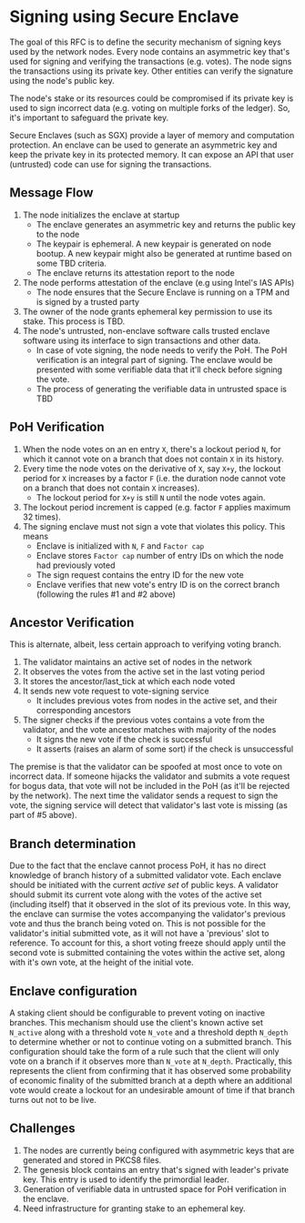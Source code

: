 # Signing using Secure Enclave

The goal of this RFC is to define the security mechanism of signing keys used by the network nodes. Every node contains an asymmetric key that's used for signing and verifying the transactions (e.g. votes). The node signs the transactions using its private key. Other entities can verify the signature using the node's public key.

The node's stake or its resources could be compromised if its private key is used to sign incorrect data (e.g. voting on multiple forks of the ledger). So, it's important to safeguard the private key.

Secure Enclaves (such as SGX) provide a layer of memory and computation protection. An enclave can be used to generate an asymmetric key and keep the private key in its protected memory. It can expose an API that user (untrusted) code can use for signing the transactions.

## Message Flow

1. The node initializes the enclave at startup
    * The enclave generates an asymmetric key and returns the public key to the node
    * The keypair is ephemeral. A new keypair is generated on node bootup. A new keypair might also be generated at runtime based on some TBD criteria.
    * The enclave returns its attestation report to the node
2. The node performs attestation of the enclave (e.g using Intel's IAS APIs)
    * The node ensures that the Secure Enclave is running on a TPM and is signed by a trusted party
3. The owner of the node grants ephemeral key permission to use its stake. This process is TBD.
4. The node's untrusted, non-enclave software calls trusted enclave software using its interface to sign transactions and other data.
    * In case of vote signing, the node needs to verify the PoH. The PoH verification is an integral part of signing. The enclave would be presented with some verifiable data that it'll check before signing the vote.
    * The process of generating the verifiable data in untrusted space is TBD

## PoH Verification

1. When the node votes on an en entry `X`, there's a lockout period `N`, for which it cannot vote on a branch that does not contain `X` in its history.
2. Every time the node votes on the derivative of `X`, say `X+y`, the lockout period for `X` increases by a factor `F` (i.e. the duration node cannot vote on a branch that does not contain `X` increases).
    * The lockout period for `X+y` is still `N` until the node votes again.
3. The lockout period increment is capped (e.g. factor `F` applies maximum 32 times).
4. The signing enclave must not sign a vote that violates this policy. This means
    * Enclave is initialized with `N`, `F` and `Factor cap`
    * Enclave stores `Factor cap` number of entry IDs on which the node had previously voted
    * The sign request contains the entry ID for the new vote
    * Enclave verifies that new vote's entry ID is on the correct branch (following the rules #1 and #2 above)

## Ancestor Verification

This is alternate, albeit, less certain approach to verifying voting branch.
1. The validator maintains an active set of nodes in the network
2. It observes the votes from the active set in the last voting period
3. It stores the ancestor/last_tick at which each node voted
4. It sends new vote request to vote-signing service
    * It includes previous votes from nodes in the active set, and their corresponding ancestors
5. The signer checks if the previous votes contains a vote from the validator, and the vote ancestor matches with majority of the nodes
    * It signs the new vote if the check is successful
    * It asserts (raises an alarm of some sort) if the check is unsuccessful

The premise is that the validator can be spoofed at most once to vote on incorrect data. If someone hijacks the validator and submits a vote request for bogus data, that vote will not be included in the PoH (as it'll be rejected by the network). The next time the validator sends a request to sign the vote, the signing service will detect that validator's last vote is missing (as part of #5 above).

## Branch determination

Due to the fact that the enclave cannot process PoH, it has no direct knowledge of branch history of a submitted validator vote. Each enclave should be initiated with the current *active set* of public keys. A validator should submit its current vote along with the votes of the active set (including itself) that it observed in the slot of its previous vote. In this way, the enclave can surmise the votes accompanying the validator's previous vote and thus the branch being voted on. This is not possible for the validator's initial submitted vote, as it will not have a 'previous' slot to reference. To account for this, a short voting freeze should apply until the second vote is submitted containing the votes within the active set, along with it's own vote, at the height of the initial vote.

## Enclave configuration

A staking client should be configurable to prevent voting on inactive branches. This mechanism should use the client's known active set `N_active` along with a threshold vote `N_vote` and a threshold depth `N_depth` to determine whether or not to continue voting on a submitted branch. This configuration should take the form of a rule such that the client will only vote on a branch if it observes more than `N_vote` at `N_depth`. Practically, this represents the client from confirming that it has observed some probability of economic finality of the submitted branch at a depth where an additional vote would create a lockout for an undesirable amount of time if that branch turns out not to be live.

## Challenges

1. The nodes are currently being configured with asymmetric keys that are generated and stored in PKCS8 files.
2. The genesis block contains an entry that's signed with leader's private key. This entry is used to identify the primordial leader.
3. Generation of verifiable data in untrusted space for PoH verification in the enclave.
4. Need infrastructure for granting stake to an ephemeral key.
